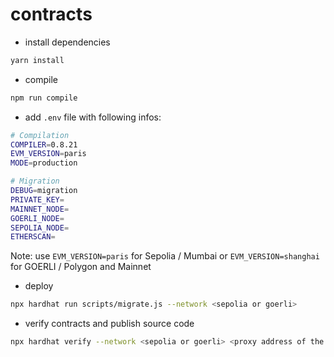 # contracts

- install dependencies

```sh
yarn install
```

- compile

```sh
npm run compile
```

- add `.env` file with following infos:

```sh
# Compilation
COMPILER=0.8.21
EVM_VERSION=paris
MODE=production

# Migration
DEBUG=migration
PRIVATE_KEY=
MAINNET_NODE=
GOERLI_NODE=
SEPOLIA_NODE=
ETHERSCAN=
```

Note: use `EVM_VERSION=paris` for Sepolia / Mumbai or `EVM_VERSION=shanghai` for GOERLI / Polygon and Mainnet

- deploy

```sh
npx hardhat run scripts/migrate.js --network <sepolia or goerli>
```

- verify contracts and publish source code

```sh
npx hardhat verify --network <sepolia or goerli> <proxy address of the smart contracts to be verified> <for all contracts except PermissionManager, address of the PermissionManager>
```
